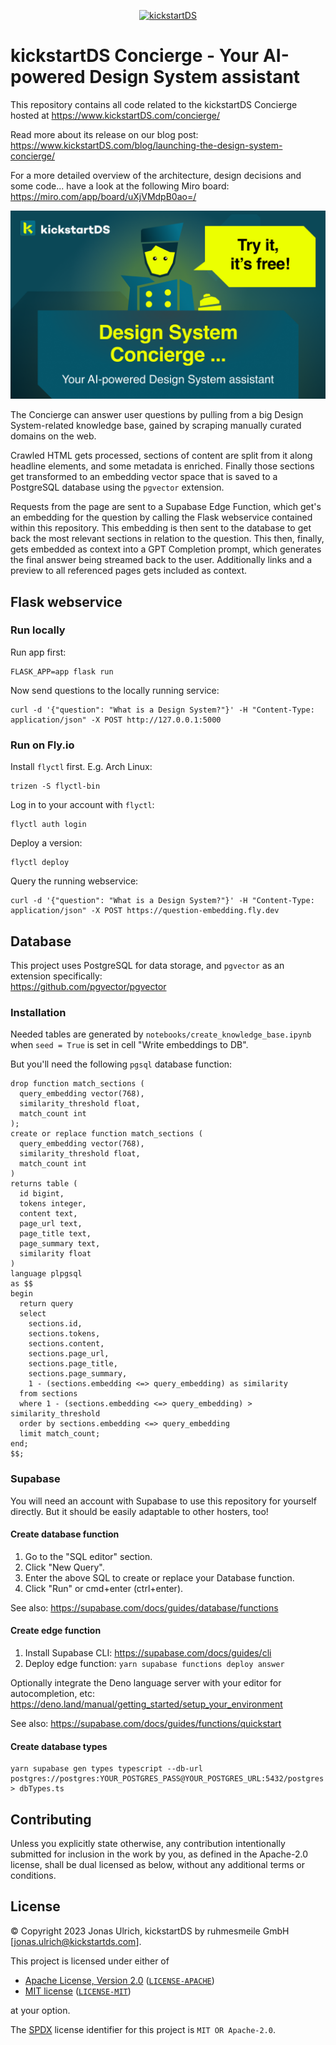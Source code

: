 <p align="center">
  <a href="https://www.kickstartDS.com/">
    <picture>
      <source media="(prefers-color-scheme: dark)" srcset="https://www.kickstartds.com/docs/img/logo-light.svg">
      <img src="https://www.kickstartDS.com/logo.svg" alt="kickstartDS" width="400" />
    </picture>
  </a>
</p>

# kickstartDS Concierge - Your AI-powered Design System assistant

This repository contains all code related to the kickstartDS Concierge hosted at https://www.kickstartDS.com/concierge/

Read more about its release on our blog post:  
https://www.kickstartDS.com/blog/launching-the-design-system-concierge/

For a more detailed overview of the architecture, design decisions and some code... have a look at the following Miro board:  
https://miro.com/app/board/uXjVMdpB0ao=/

![Screenshot of the Design System Concierge](assets/screenshot-concierge.png)

The Concierge can answer user questions by pulling from a big Design System-related knowledge base, gained by scraping manually curated domains on the web.

Crawled HTML gets processed, sections of content are split from it along headline elements, and some metadata is enriched. Finally those sections get transformed to an embedding vector space that is saved to a PostgreSQL database using the `pgvector` extension.

Requests from the page are sent to a Supabase Edge Function, which get's an embedding for the question by calling the Flask webservice contained within this repository. This embedding is then sent to the database to get back the most relevant sections in relation to the question. This then, finally, gets embedded as context into a GPT Completion prompt, which generates the final answer being streamed back to the user. Additionally links and a preview to all referenced pages gets included as context.

## Flask webservice

### Run locally

Run app first:

```
FLASK_APP=app flask run
```

Now send questions to the locally running service:

```
curl -d '{"question": "What is a Design System?"}' -H "Content-Type: application/json" -X POST http://127.0.0.1:5000
```

### Run on Fly.io

Install `flyctl` first. E.g. Arch Linux:

```
trizen -S flyctl-bin
```

Log in to your account with `flyctl`:

```
flyctl auth login
```

Deploy a version:

```
flyctl deploy
```

Query the running webservice:

```
curl -d '{"question": "What is a Design System?"}' -H "Content-Type: application/json" -X POST https://question-embedding.fly.dev
```

## Database

This project uses PostgreSQL for data storage, and `pgvector` as an extension specifically:  
https://github.com/pgvector/pgvector

### Installation

Needed tables are generated by `notebooks/create_knowledge_base.ipynb` when `seed = True` is set in cell "Write embeddings to DB".

But you'll need the following `pgsql` database function:

```pgsql
drop function match_sections (
  query_embedding vector(768),
  similarity_threshold float,
  match_count int
);
create or replace function match_sections (
  query_embedding vector(768),
  similarity_threshold float,
  match_count int
)
returns table (
  id bigint,
  tokens integer,
  content text,
  page_url text,
  page_title text,
  page_summary text,
  similarity float
)
language plpgsql
as $$
begin
  return query
  select
    sections.id,
    sections.tokens,
    sections.content,
    sections.page_url,
    sections.page_title,
    sections.page_summary,
    1 - (sections.embedding <=> query_embedding) as similarity
  from sections
  where 1 - (sections.embedding <=> query_embedding) > similarity_threshold
  order by sections.embedding <=> query_embedding
  limit match_count;
end;
$$;
```

### Supabase

You will need an account with Supabase to use this repository for yourself directly. But it should be easily adaptable to other hosters, too!

#### Create database function

1. Go to the "SQL editor" section.
2. Click "New Query".
3. Enter the above SQL to create or replace your Database function.
4. Click "Run" or cmd+enter (ctrl+enter).

See also: https://supabase.com/docs/guides/database/functions

#### Create edge function

1. Install Supabase CLI: https://supabase.com/docs/guides/cli
2. Deploy edge function: `yarn supabase functions deploy answer`

Optionally integrate the Deno language server with your editor for autocompletion, etc:  
https://deno.land/manual/getting_started/setup_your_environment

See also: https://supabase.com/docs/guides/functions/quickstart

#### Create database types

```
yarn supabase gen types typescript --db-url postgres://postgres:YOUR_POSTGRES_PASS@YOUR_POSTGRES_URL:5432/postgres > dbTypes.ts
```

## Contributing

Unless you explicitly state otherwise, any contribution intentionally submitted
for inclusion in the work by you, as defined in the Apache-2.0 license, shall be
dual licensed as below, without any additional terms or conditions.

## License

&copy; Copyright 2023 Jonas Ulrich, kickstartDS by ruhmesmeile GmbH [jonas.ulrich@kickstartds.com].

This project is licensed under either of

- [Apache License, Version 2.0](https://www.apache.org/licenses/LICENSE-2.0) ([`LICENSE-APACHE`](LICENSE-APACHE))
- [MIT license](https://opensource.org/licenses/MIT) ([`LICENSE-MIT`](LICENSE-MIT))

at your option.

The [SPDX](https://spdx.dev) license identifier for this project is `MIT OR Apache-2.0`.
